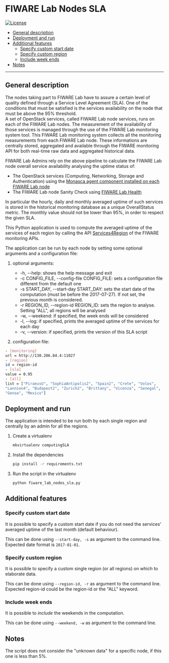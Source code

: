 # FIWARE Lab Nodes SLA

[![License](https://img.shields.io/badge/license-Apache%20License,%20Version%202.0-green.svg)](http://www.apache.org/licenses/LICENSE-2.0)

- [General description](#general-description)
- [Deployment and run](#deployment-and-run)
- [Additional features](#additional-features)
    - [Specify custom start date](#specify-custom-start-date)
    - [Specify custom region](#specify-custom-region)
    - [Include week ends](#include-week-ends)
- [Notes](#notes)

---

## General description

The nodes taking part to FIWARE Lab have to assure a certain level of quality 
defined through a Service Level Agreement (SLA). One of the conditions that 
must be satisfied is the services availability on the node that must be above 
the 95% threshold.  
A set of OpenStack services, called FIWARE Lab node services, runs on each of 
the FIWARE Lab nodes. The measurement of the availability of those services is 
managed through the use of the FIWARE Lab monitoring system tool. This FIWARE 
Lab monitoring system collects all the monitoring measurements from each FIWARE 
Lab node. These informations are centrally stored, aggregated and available 
through the FIWARE monitoring API for both real-time raw data and aggregated 
historical data.
  
FIWARE Lab Admins rely on the above pipeline to calculate the FIWARE Lab node 
overall service availability analysing the uptime status of: 

- The OpenStack services (Computing, Networking, Storage and Authentication) 
  using the [Monasca agent component installed on each FIWARE Lab 
  node](https://github.com/SmartInfrastructures/ceilometer-plugin-fiware#monasca-agent)
- The FIWARE Lab node Sanity Check using [FIWARE Lab 
  Health](https://fi-health.lab.fiware.org/)

In particular the hourly, daily and monthly averaged uptime of such services is 
stored in the historical monitoring database as a unique OverallStatus metric. 
The monthly value should not be lower than 95%, in order to respect the given 
SLA. 

This Python application is used to compute the averaged uptime of the services 
of each region by calling the API 
[Services4Region](https://federationmonitoring.docs.apiary.io/#reference/service/services4region)
of the FIWARE monitoring APIs.

The application can be run by each node by setting some optional arguments and 
a configuration file:

1) optional arguments:

    - -h, --help: shows the help message and exit
    - -c CONFIG_FILE, --config-file CONFIG_FILE: sets a configuration file 
      different from the default one
    - -s START_DAY, --start-day START_DAY: sets the start date of the 
      computation (must be before the 2017-07-27). If not set, the 
      previous month is considered.
    - -r REGION_ID, --region-id REGION_ID: sets the region to analyse. Setting 
      "ALL", all regions will be analysed
    - -w, --weekend: if specified, the week ends will be considered
    - -l, --log: if specified, prints the averaged uptime of the services for 
      each day
    - -v, --version: if specified, prints the version of this SLA script
    
2) configuration file:

  ```bash
  - [monitoring]
  url = http://130.206.84.4:11027
  - [region]
  id = region-id
  - [sla]
  value = 0.95
  - [all]
  list = ["PiraeusU", "SophiaAntipolis2", "Spain2", "Crete", "Volos", 
  "Lannion4", "Budapest2", "Zurich2", "Brittany", "Vicenza", "Senegal", 
  "Genoa", "Mexico"]
  ```

## Deployment and run

The application is intended to be run both by each single region and centrally 
by an admin for all the regions.

1) Create a virtualenv

   ```bash
   mkvirtualenv computingSLA
   ```

2) Install the dependencies

   ```bash
   pip install -r requirements.txt
   ```

3) Run the script in the virtualenv

   ```bash
   python fiware_lab_nodes_sla.py
   ```

## Additional features

### Specify custom start date

It is possible to specify a custom start date if you do not need the services' 
averaged uptime of the last month (default behaviour). 

This can be done using `--start-day, -s` as argument to the command line. 
Expected date format is `2017-01-01`.

### Specify custom region

It is possible to specify a custom single region (or all regions) on which to 
elaborate data. 

This can be done using `--region-id, -r` as argument to the command line. 
Expected region-id could be the region-id or the "ALL" keyword.

### Include week ends

It is possible to *include* the weekends in the computation.

This can be done using `--weekend, -w` as argument to the command line.

## Notes

The script does not consider the "unknown data" for a specific node, if this 
one is less than 5%.